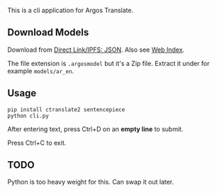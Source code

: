This is a cli application for Argos Translate.

## Download Models

Download from [Direct Link/IPFS: JSON](https://github.com/argosopentech/argospm-index/blob/main/index.json). Also see [Web Index](https://www.argosopentech.com/argospm/index/).

The file extension is `.argosmodel` but it's a Zip file. Extract it under for example `models/ar_en`.

## Usage

```
pip install ctranslate2 sentencepiece
python cli.py
```

After entering text, press Ctrl+D on an **empty line** to submit.

Press Ctrl+C to exit.

## TODO

Python is too heavy weight for this. Can swap it out later.
